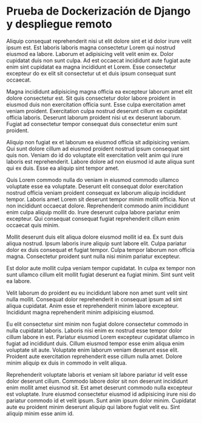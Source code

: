 # Prueba de Dockerización de Django y despliegue remoto
Aliquip consequat reprehenderit nisi ut elit dolore sint et id dolor irure velit ipsum est. Est laboris laboris magna consectetur Lorem qui nostrud eiusmod ea labore. Laborum et adipisicing velit velit enim ex. Dolor cupidatat duis non sunt culpa. Ad est occaecat incididunt aute fugiat aute enim sint cupidatat ea magna incididunt et Lorem. Esse consectetur excepteur do ex elit sit consectetur ut et duis ipsum consequat sunt occaecat.

Magna incididunt adipisicing magna officia ea excepteur laborum amet elit dolore consectetur est. Sit quis consectetur dolor labore proident in eiusmod duis non exercitation officia sunt. Esse culpa exercitation amet veniam proident. Exercitation culpa nostrud deserunt cillum ex cupidatat officia laboris. Deserunt laborum proident nisi ut ex deserunt laborum. Fugiat ad consectetur tempor consequat duis consectetur enim sunt proident.

Aliquip non fugiat ex et laborum ea eiusmod officia sit adipisicing veniam. Qui sunt dolore cillum ad eiusmod proident nostrud ipsum consequat sint quis non. Veniam do id do voluptate elit exercitation velit anim qui irure laboris est reprehenderit. Labore dolore ad non eiusmod id aute aliqua sunt qui ex duis. Esse ea aliquip sint tempor amet.

Quis Lorem commodo nulla do veniam in eiusmod commodo ullamco voluptate esse ea voluptate. Deserunt elit consequat dolor exercitation nostrud officia veniam proident consequat ex laborum aliquip incididunt tempor. Laboris amet Lorem sit deserunt tempor minim mollit officia. Non ut non incididunt occaecat dolore. Reprehenderit commodo anim incididunt enim culpa aliquip mollit do. Irure deserunt culpa labore pariatur enim excepteur. Qui consequat consequat fugiat reprehenderit cillum enim occaecat quis minim.

Mollit deserunt duis elit aliqua dolore eiusmod mollit id ea. Ex sunt duis aliqua nostrud. Ipsum laboris irure aliquip sunt labore elit. Culpa pariatur dolor ex duis consequat et fugiat tempor. Culpa tempor laborum non officia magna. Consectetur proident sunt nulla nisi minim pariatur excepteur.

Est dolor aute mollit culpa veniam tempor cupidatat. In culpa ex tempor non sunt ullamco cillum elit mollit fugiat deserunt ea fugiat minim. Sint sunt velit ea labore.

Velit laborum do proident eu eu incididunt labore non amet sunt velit sint nulla mollit. Consequat dolor reprehenderit in consequat ipsum ad sint aliqua cupidatat. Anim esse et reprehenderit minim labore excepteur. Incididunt magna reprehenderit minim adipisicing eiusmod.

Eu elit consectetur sint minim non fugiat dolore consectetur commodo in nulla cupidatat laboris. Laboris nisi enim ex nostrud esse tempor dolor cillum labore in est. Pariatur eiusmod Lorem excepteur cupidatat ullamco in fugiat ad incididunt duis. Cillum eiusmod tempor esse enim aliqua enim voluptate sit aute. Voluptate enim laborum veniam deserunt esse elit. Proident aute exercitation reprehenderit esse cillum nulla amet. Dolore minim aliquip ex duis in commodo in velit aliqua.

Reprehenderit voluptate laboris et veniam sit labore pariatur id velit esse dolor deserunt cillum. Commodo labore dolor sit non deserunt incididunt enim mollit amet eiusmod sit. Est amet deserunt commodo nulla excepteur est voluptate. Irure eiusmod consectetur eiusmod id adipisicing irure nisi do pariatur commodo id et velit ipsum. Sunt anim ipsum dolor minim. Cupidatat aute eu proident minim deserunt aliquip qui labore fugiat velit eu. Sint aliquip minim esse anim id.